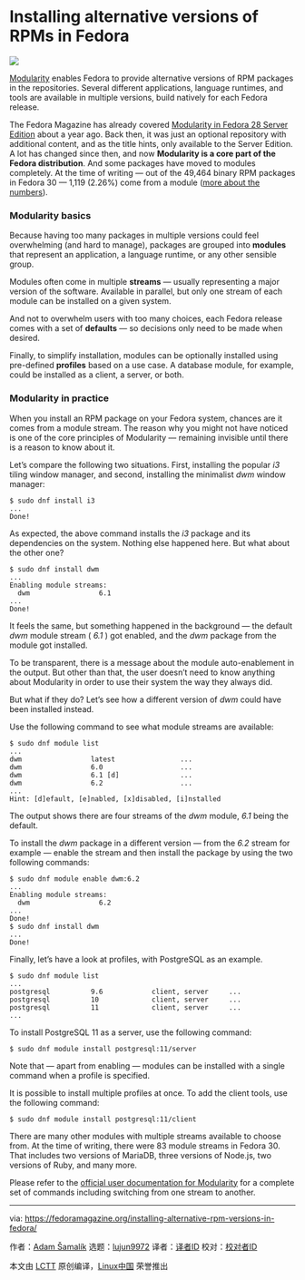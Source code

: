 [#]: collector: (lujun9972)
[#]: translator: (geekpi)
[#]: reviewer: ( )
[#]: publisher: ( )
[#]: url: ( )
[#]: subject: (Installing alternative versions of RPMs in Fedora)
[#]: via: (https://fedoramagazine.org/installing-alternative-rpm-versions-in-fedora/)
[#]: author: (Adam Šamalík https://fedoramagazine.org/author/asamalik/)

Installing alternative versions of RPMs in Fedora
======

![][1]

[Modularity][2] enables Fedora to provide alternative versions of RPM packages in the repositories. Several different applications, language runtimes, and tools are available in multiple versions, build natively for each Fedora release.

The Fedora Magazine has already covered [Modularity in Fedora 28 Server Edition][3] about a year ago. Back then, it was just an optional repository with additional content, and as the title hints, only available to the Server Edition. A lot has changed since then, and now **Modularity is a core part of the Fedora distribution**. And some packages have moved to modules completely. At the time of writing — out of the 49,464 binary RPM packages in Fedora 30 — 1,119 (2.26%) come from a module ([more about the numbers][4]).

### Modularity basics

Because having too many packages in multiple versions could feel overwhelming (and hard to manage), packages are grouped into **modules** that represent an application, a language runtime, or any other sensible group.

Modules often come in multiple **streams** — usually representing a major version of the software. Available in parallel, but only one stream of each module can be installed on a given system.

And not to overwhelm users with too many choices, each Fedora release comes with a set of **defaults** — so decisions only need to be made when desired.

Finally, to simplify installation, modules can be optionally installed using pre-defined **profiles** based on a use case. A database module, for example, could be installed as a client, a server, or both.

### Modularity in practice

When you install an RPM package on your Fedora system, chances are it comes from a module stream. The reason why you might not have noticed is one of the core principles of Modularity — remaining invisible until there is a reason to know about it.

Let’s compare the following two situations. First, installing the popular _i3_ tiling window manager, and second, installing the minimalist _dwm_ window manager:

```
$ sudo dnf install i3
...
Done!
```

As expected, the above command installs the _i3_ package and its dependencies on the system. Nothing else happened here. But what about the other one?

```
$ sudo dnf install dwm
...
Enabling module streams:
  dwm                 6.1
...
Done!
```

It feels the same, but something happened in the background — the default _dwm_ module stream ( _6.1_ ) got enabled, and the _dwm_ package from the module got installed.

To be transparent, there is a message about the module auto-enablement in the output. But other than that, the user doesn’t need to know anything about Modularity in order to use their system the way they always did.

But what if they do? Let’s see how a different version of _dwm_ could have been installed instead.

Use the following command to see what module streams are available:

```
$ sudo dnf module list
...
dwm                 latest                ...
dwm                 6.0                   ...
dwm                 6.1 [d]               ...
dwm                 6.2                   ...
...
Hint: [d]efault, [e]nabled, [x]disabled, [i]nstalled
```

The output shows there are four streams of the _dwm_ module, _6.1_ being the default.

To install the _dwm_ package in a different version — from the _6.2_ stream for example — enable the stream and then install the package by using the two following commands:

```
$ sudo dnf module enable dwm:6.2
...
Enabling module streams:
  dwm                 6.2
...
Done!
$ sudo dnf install dwm
...
Done!
```

Finally, let’s have a look at profiles, with PostgreSQL as an example.

```
$ sudo dnf module list
...
postgresql          9.6            client, server     ...
postgresql          10             client, server     ...
postgresql          11             client, server     ...
...
```

To install PostgreSQL 11 as a server, use the following command:

```
$ sudo dnf module install postgresql:11/server
```

Note that — apart from enabling — modules can be installed with a single command when a profile is specified.

It is possible to install multiple profiles at once. To add the client tools, use the following command:

```
$ sudo dnf module install postgresql:11/client
```

There are many other modules with multiple streams available to choose from. At the time of writing, there were 83 module streams in Fedora 30. That includes two versions of MariaDB, three versions of Node.js, two versions of Ruby, and many more.

Please refer to the [official user documentation for Modularity][5] for a complete set of commands including switching from one stream to another.

--------------------------------------------------------------------------------

via: https://fedoramagazine.org/installing-alternative-rpm-versions-in-fedora/

作者：[Adam Šamalík][a]
选题：[lujun9972][b]
译者：[译者ID](https://github.com/译者ID)
校对：[校对者ID](https://github.com/校对者ID)

本文由 [LCTT](https://github.com/LCTT/TranslateProject) 原创编译，[Linux中国](https://linux.cn/) 荣誉推出

[a]: https://fedoramagazine.org/author/asamalik/
[b]: https://github.com/lujun9972
[1]: https://fedoramagazine.org/wp-content/uploads/2019/06/modularity-f30-816x345.jpg
[2]: https://docs.pagure.org/modularity
[3]: https://fedoramagazine.org/modularity-fedora-28-server-edition/
[4]: https://blog.samalik.com/2019/06/12/counting-modularity-packages.html
[5]: https://docs.fedoraproject.org/en-US/modularity/using-modules/
